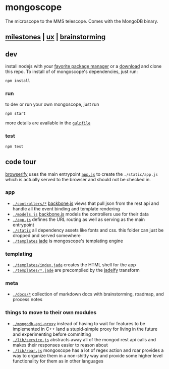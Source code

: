 # mongoscope

The microscope to the MMS telescope.  Comes with the MongoDB binary.

## [milestones](./blob/master/docs/milestones.md) | [ux](./blob/master/docs/ux.md) | [brainstorming](./blob/master/docs/brainstorming.md)

## dev

install nodejs with your [favorite package manager][node-install] or a
[download][node-download] and clone this repo.  To install of of mongoscope's
dependencies, just run:

    npm install

### run

to dev or run your own mongoscope, just run

    npm start

more details are available in the [`gulpfile`](./blob/master/gulpfile.js)

### test

    npm test

## code tour

[browserify](http://browserify.org) uses the main entrypoint
[`app.js`](./blob/master/app.js) to create the
`./static/app.js` which is actually served to the browser and should not
be checked in.

### app

- [`./controllers/*`](./blob/master/controllers)
  [backbone.js](http://backbonejs.org) views that pull json from the rest api
  and handle all the event binding and template rendering
- [`./models.js`](./blob/master/models.js) [backbone.js](http://backbonejs.org)
  models the controllers use for their data
- [`./app.js`](./blob/master/app.js) defines the URL routing as well as serving
  as the main entrypoint
- [`./static`](./blob/master/static) all dependency assets like fonts and css.
  this folder can just be dropped and served somewhere
- [`./templates`](./blob/master/templates) [jade](http://jade-lang.com/) is
  mongoscope's templating engine


### templating

- [`./templates/index.jade`](./blob/master/templates/index.jade) creates the
  HTML shell for the app
- [`./templates/*.jade`](./blob/master/templates) are precompiled by the
  [jadeify](https://github.com/domenic/jadeify) transform

### meta

- [`./docs/*`](./blob/master/controllers) collection of markdown docs with
  brainstorming, roadmap, and process notes



### things to move to their own modules

- [`./mongodb-api-proxy`](./blob/master/mongodb-api-proxy) instead of
  having to wait for features to be implemented in C++ land a stupid-simple
  proxy for living in the future and experimenting before committing
- [`./lib/service.js`](./blob/master/lib/service.js) abstracts away all of
  the mongod rest api calls and makes their responses easier to reason about
- [`./lib/roar.js`](./blob/master/lib/roar.js) mongoscope has a lot of regex
  action and roar provides a way to organize them in a non-shitty way and
  provide some higher level functionality for them as in other languages


[node-install]: https://github.com/joyent/node/wiki/Installing-Node.js-via-package-manager
[node-download]: http://nodejs.org/download/
